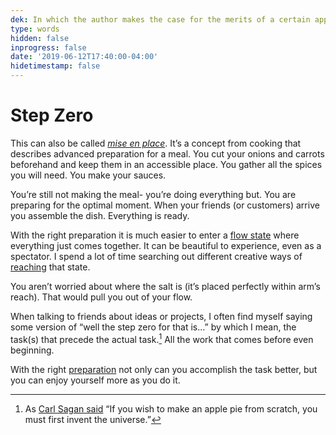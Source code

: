 ```yaml
---
dek: In which the author makes the case for the merits of a certain approach to preparation
type: words
hidden: false
inprogress: false
date: '2019-06-12T17:40:00-04:00'
hidetimestamp: false
---
```


# Step Zero

This can also be called <em>[mise en place](https://en.wikipedia.org/wiki/Mise_en_place)</em>. It’s a concept from cooking that describes advanced preparation for a meal. You cut your onions and carrots beforehand and keep them in an accessible place. You gather all the spices you will need. You make your sauces.

You’re still not making the meal- you’re doing everything but. You are preparing for the optimal moment. When your friends (or customers) arrive you assemble the dish. Everything is ready.

With the right preparation it is much easier to enter a [flow state](<https://en.wikipedia.org/wiki/Flow_(psychology)>) where everything just comes together. It can be beautiful to experience, even as a spectator. I spend a lot of time searching out different creative ways of [reaching](https://www.are.na/block/4446495) that state.

You aren’t worried about where the salt is (it’s placed perfectly within arm’s reach). That would pull you out of your flow.

When talking to friends about ideas or projects, I often find myself saying some version of “well the step zero for that is…” by which I mean, the task(s) that precede the actual task.[^1] All the work that comes before even beginning.

With the right [preparation](https://www.darkreading.com/the-state-of-hacktivism-in-2020-/d/d-id/1338382) not only can you accomplish the task better, but you can enjoy yourself more as you do it.

[^1]: As [Carl Sagan said](https://www.youtube.com/watch?v=7s664NsLeFM) “If you wish to make an apple pie from scratch, you must first invent the universe.”
